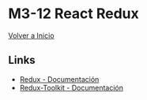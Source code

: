 # M3-12 React Redux

[Volver a Inicio](../README.md)

## Links
- [Redux - Documentación](https://redux.js.org/)
- [Redux-Toolkit - Documentación](https://redux-toolkit.js.org/)